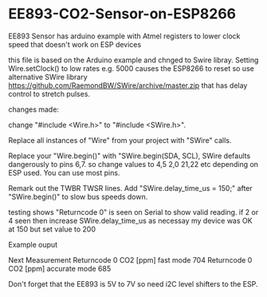 # EE893-CO2-Sensor-on-ESP8266
EE893 Sensor has arduino example with Atmel registers to lower clock speed  that doesn't work on ESP devices


this file is based on the Arduino example and chnged to Swire libray. Setting Wire.setClock() to low rates e.g. 5000 causes the ESP8266 to reset so use alternative SWire library https://github.com/RaemondBW/SWire/archive/master.zip
that has delay control to stretch pulses.

changes made:

change "#include <Wire.h>" to "#include <SWire.h>".

Replace all instances of "Wire" from your project with "SWire" calls.

Replace your "Wire.begin()" with "SWire.begin(SDA, SCL), SWire defaults dangerously to pins 6,7. 
so change values to 4,5 2,0 21,22 etc depending on ESP used. You can use most pins.

Remark out the TWBR TWSR lines.
Add "SWire.delay_time_us = 150;" after "SWire.begin()" to slow bus speeds down. 

testing shows "Returncode 0" is seen on Serial to show valid reading. if 2 or 4 seen then increase SWire.delay_time_us as necessay
my device was OK at 150 but set value to 200

Example ouput

Next Measurement
Returncode 0
CO2 [ppm] fast mode 704
Returncode 0
CO2 [ppm] accurate mode 685
 
Don't forget that the EE893 is 5V to 7V so need i2C level shifters to the ESP.
